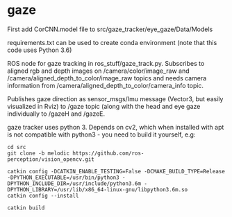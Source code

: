 # gaze

First add CorCNN.model file to src/gaze_tracker/eye_gaze/Data/Models

requirements.txt can be used to create conda environment (note that this code uses Python 3.6)

ROS node for gaze tracking in ros_stuff/gaze_track.py. Subscribes to aligned rgb and depth images on /camera/color/image_raw and /camera/aligned_depth_to_color/image_raw topics and needs camera information from /camera/aligned_depth_to_color/camera_info topic.

Publishes gaze direction as sensor_msgs/Imu message (Vector3, but easily visualized in Rviz) to /gaze topic (along with the head and eye gaze individually to /gazeH and /gazeE.

gaze tracker uses python 3. Depends on cv2, which when installed with apt is not compatible with python3 - you need to build it yourself, e.g:
```
cd src
git clone -b melodic https://github.com/ros-perception/vision_opencv.git
```
```
catkin config -DCATKIN_ENABLE_TESTING=False -DCMAKE_BUILD_TYPE=Release -DPYTHON_EXECUTABLE=/usr/bin/python3 -DPYTHON_INCLUDE_DIR=/usr/include/python3.6m -DPYTHON_LIBRARY=/usr/lib/x86_64-linux-gnu/libpython3.6m.so
catkin config --install
```
```
catkin build
```
